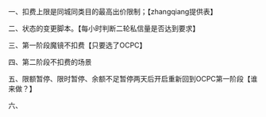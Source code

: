 一、扣费上限是同城同类目的最高出价限制；【zhangqiang提供表】

二、状态的变更脚本。【每小时判断二轮私信量是否达到要求】

三、第一阶段魔镜不扣费【只要选了OCPC】

四、第二阶段不扣费的场景

五、限额暂停、限时暂停、余额不足暂停两天后开启重新回到OCPC第一阶段【谁来做？】

六、

